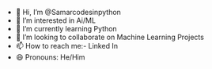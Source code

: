 - 👋 Hi, I’m @Samarcodesinpython
- 👀 I’m interested in Ai/ML
- 🌱 I’m currently learning Python
- 💞️ I’m looking to collaborate on Machine Learning Projects
- 📫 How to reach me:- Linked In
- 😄 Pronouns: He/Him


<!---
Samarcodesinpython/Samarcodesinpython is a ✨ special ✨ repository because its `README.md` (this file) appears on your GitHub profile.
You can click the Preview link to take a look at your changes.
--->
